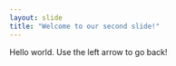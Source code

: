 ```yaml
---
layout: slide
title: "Welcome to our second slide!"
---
```

Hello world.
Use the left arrow to go back!
